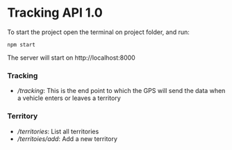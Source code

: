 # Tracking API 1.0

To start the project open the terminal on project folder, and run:

`npm start`

The server will start on http://localhost:8000

### Tracking

- */tracking*: This is the end point to which the GPS will send the data when a vehicle enters or leaves a territory

### Territory
- */territories*: List all territories
- */territoies/add*: Add a new territory